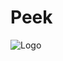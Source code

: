 ﻿# Peek

![Logo](http://icons.iconarchive.com/icons/itzikgur/my-seven/512/Girls-Blue-Dress-icon.png)
